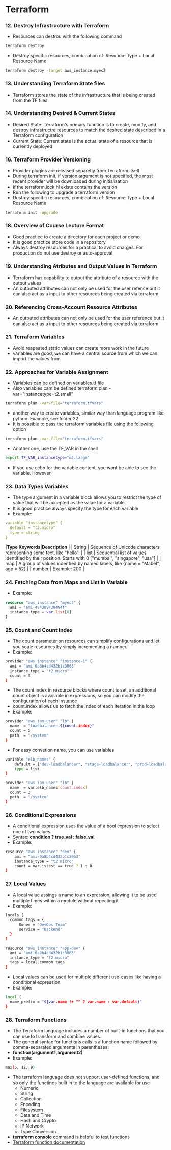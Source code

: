 # Terraform

### 12. Destroy Infrastructure with Terraform
* Resources can destrou with the following command
```bash
terraform destroy
```
* Destroy specific resources, combination of: Resource Type + Local Resource Name
```bash
terraform destroy -target aws_instance.myec2
```
### 13. Understanding Terraform State files
* Terraform stores the state of the infrastructure that is being created from the TF files
  
### 14. Understanding Desired & Current States
* Desired State: Terraform's primary function is to create, modify, and destroy infrastructre resources to match the desired state described in a Terraform configuration
* Current State: Current state is the actual state of a resource that is currently deployed


### 16. Terraform Provider Versioning
* Provider plugins are released separetly from Terraform itself
* During terraform init, if version argument is not specified, the most recent provider will be downloaded during initialization
* if the terraform.lock.hl existe contains the version
* Run the following to upgrade a terraform version
* Destroy specific resources, combination of: Resource Type + Local Resource Name
```bash
terraform init -upgrade
```

### 18. Overview of Course Lecture Format
* Good practice to create a directory for each project or demo
* It is good practice store code in a repository
* Always destroy resources for a practical to avoid charges. For production do not use destroy or auto-approval

### 19. Understanding Atributes and Output Values in Terraform
* Terraform has capability to output the attribute of a resource with the output values
* An outputed attributes can not only be used for the user refence but it can also act as a input to other resources being created via terraform

### 20. Referencing Cross-Account Resource Attributes
* An outputed attributes can not only be used for the user reference but it can also act as a input to other resources being created via terraform

### 21. Terraform Variables
* Avoid reapeated static values can create more work in the future
* variables are good, we can have a central source from which we can import the values from

### 22. Approaches for Variable Assignment
* Variables can be defined on variables.tf file
* Also variables cam be defined terraform plan -var="instancetype=t2.small"
```bash
terraform plan -var-file="terraform.tfvars"
```
* another way to create variables, similar way than language program like python. Example, see folder 22
* It is possible to pass the terraform variables file using the following option
```bash
terraform plan -var-file="terraform.tfvars"
```
* Another one, use the TF_VAR in the shell
```bash
export TF_VAR_instancetype="m5.large"
```
* If you use echo for the variable content, you wont be able to see the variable. However,

### 23. Data Types Variables
* The type argument in a variable block allows you to restrict the type of value that will be accepted as the value for a variable
* It is good practice always specify the type for each variable
* Example:
```yaml
variable "instancetype" {
  default = "t2.micro"
  type = string
}
```
|**Type Keywords**|**Description**                                                                                       |
| String          | Sequence of Unicode characters representing some text, like "hello".                                 |
| list            | Sequential list of values identified by their position. Starts with 0 ["mumbai", "singapore", "usa"] |
| map             | A group of values indenfied by named labels, like {name = "Mabel", age = 52}                         |
| number          | Example: 200                                                                                         |

### 24. Fetching Data from Maps and List in Variable
* Example:
```tf
resource "aws_instance" "myec2" {
  ami = "ami-484389438484f"
  instance_type = var.list[0]
}
```

### 25. Count and Count Index
* The count parameter on resources can simplify configurations and let you scale resources by simply incrementing a number.
* Example:
```bash
provider "aws_instance" "instance-1" {
  ami = "ami-0a8b4cd432b1c3063"
  instance_type = "t2.micro"
  count = 3
}
```
* The count index in resource blocks where count is set, an additional count object is available in expressions, so you can modify the configuration of each instance
* count.index allows us to fetch the index of each iteration in the loop
* Example:
```bash
provider "aws_iam_user" "lb" {
  name  = "loadbalancer.${count.index}"
  count = 5
  path  = "/system"
}
```
* For easy convetion name, you can use variables
```bash
variable "elb_names" {
    default = ["dev-loadbalancer", "stage-loadbalancer", "prod-loadbalancer"]
    type = list
}

provider "aws_iam_user" "lb" {
  name  = var.elb_names[count.index]
  count = 3
  path  = "/system"
}
```

### 26. Conditional Expressions
* A conditional expression uses the value of a bool expression to select one of two values
* Syntax: **condition ? true_val : false_val**
* Example:
```bash
resource "aws_instance" "dev" {
    ami = "ami-0a8b4cd432b1c3063"
    instance_type = "t2.micro"
    count = var.istest == true ? 1 : 0
}
```

### 27. Local Values
* A local value assings a name to an expression, allowing it to be used multiple times within a module without repeating it
* Example:
```bash
locals {
  common_tags = {
      Owner = "DevOps Team"
      service = "Backend"
  }
}

resource "aws_instance" "app-dev" {
  ami = "ami-0a8b4cd432b1c3063"
  instance_type = "t2.micro"
  tags = local.common_tags
}
```
* Local values can be used for multiple different use-cases like having a conditional expression
* Example:
```bash
local {
  name_prefix = "${var.name !+ "" ? var.name : var.default}"
}
```

### 28. Terraform Functions
* The Terraform language includes a number of built-in functions that you can use to transform and combine values.
* The general syntax for functions calls is a function name followed by comma-separated arguments in parentheses:
* **function(argument1,argument2)**
* Example:
```bash
max(5, 12, 9)
```
* The terraform language does not support user-defined functions, and so only the functinos built in to the language are available for use
  * Numeric
  * String
  * Collection
  * Encoding
  * Filesystem
  * Data and Time
  * Hash and Crypto
  * IP Network
  * Type Conversion
* **terraform console** command is helpful to test functions
* [Terraform function documentation](https://www.terraform.io/language/functions)

